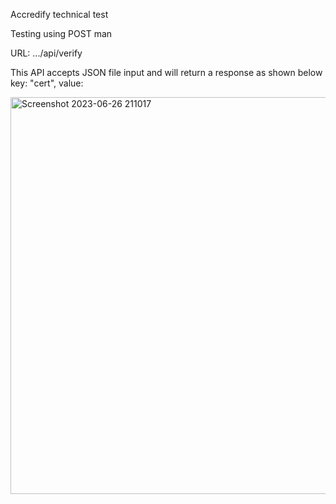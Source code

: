 Accredify technical test

Testing using POST man 

URL: .../api/verify

This API accepts JSON file input and will return a response as shown below
key: "cert", value: <the json file>

<img width="635" alt="Screenshot 2023-06-26 211017" src="https://github.com/Iztcy/accredify-tech-test/assets/70679485/0e92d65e-7fb3-4c06-9fc7-1b9c65281c30">


